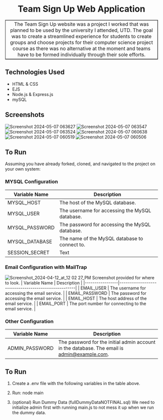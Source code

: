 <h1 align= "Center">Team Sign Up Web Application
</h1>

<table border = "1">
    <tr>
        <td align="center">
        The Team Sign Up website was a project I worked that was planned to be used by the university I attended, UTD. The goal was to create a streamlined experience for students to create groups and choose projects for their computer science project course as there was no alternative at the moment and teams have to be formed individually through their sole efforts.
        </td>
    </tr>
</table>

<h2> Technologies Used </h2>

- HTML & CSS
- EJS
- Node.js & Express.js
- mySQL

<h2> Screenshots </h2>

![Screenshot 2024-05-07 063627](https://github.com/JustinAEgg/TeamSignUp/assets/116119742/20642ae4-13d4-43b2-b486-6670bd28f85b)
![Screenshot 2024-05-07 063547](https://github.com/JustinAEgg/TeamSignUp/assets/116119742/43d1bb79-10ba-4f43-a7d2-cc0204c47907)
![Screenshot 2024-05-07 063524](https://github.com/JustinAEgg/TeamSignUp/assets/116119742/145ccc29-7621-40a0-b9fd-9935e7e6f96f)
![Screenshot 2024-05-07 060638](https://github.com/JustinAEgg/TeamSignUp/assets/116119742/257fb4d1-1e88-4f40-9374-40f7be1ad615)
![Screenshot 2024-05-07 060519](https://github.com/JustinAEgg/TeamSignUp/assets/116119742/b4ec4580-2363-4607-9b27-47fb8c0bbca9)
![Screenshot 2024-05-07 060506](https://github.com/JustinAEgg/TeamSignUp/assets/116119742/e2d0b5bb-0f08-4d11-8b42-b3f651810a92)


<h2> To Run </h2>
Assuming you have already forked, cloned, and navigated to the project on your own system:
 
### MYSQL Configuration

| Variable Name   | Description                                           |
|-----------------|-------------------------------------------------------|
| MYSQL_HOST      | The host of the MySQL database.                       |
| MYSQL_USER      | The username for accessing the MySQL database.        |
| MYSQL_PASSWORD  | The password for accessing the MySQL database.        |
| MYSQL_DATABASE  | The name of the MySQL database to connect to.         |
| SESSION_SECRET  | Text                                                  |

### Email Configuration with MailTrap

![Screenshot_2024-04-12_at_12 02 27_PM](https://github.com/JustinAEgg/TeamSignUp/assets/116119742/1060b07c-8203-45ce-a85d-e80108d5cbdb)
Screenshot provided for where to look.
| Variable Name   | Description                                           |
|-----------------|-------------------------------------------------------|
| EMAIL_USER      | The username for accessing the email service.         |
| EMAIL_PASSWORD  | The password for accessing the email service.         |
| EMAIL_HOST      | The host address of the email service.                |
| EMAIL_PORT      | The port number for connecting to the email service.  |

### Other Configuration

| Variable Name   | Description                                           |
|-----------------|-------------------------------------------------------|
| ADMIN_PASSWORD  | The password for the initial admin account in the database. The email is admin@example.com. |

## To Run
1. Create a .env file with the following variables in the table above.

2. Run: node main

3. (optional) Run Dummy Data (fullDummyDataNOTFINAL.sql) We need to initialize admin first with running main.js to not mess it up when we run the dummy data.

